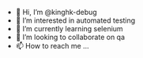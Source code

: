 - 👋 Hi, I’m @kinghk-debug
- 👀 I’m interested in automated testing
- 🌱 I’m currently learning selenium
- 💞️ I’m looking to collaborate on qa
- 📫 How to reach me ...

<!---
kinghk-debug/kinghk-debug is a ✨ special ✨ repository because its `README.md` (this file) appears on your GitHub profile.
You can click the Preview link to take a look at your changes.
--->
